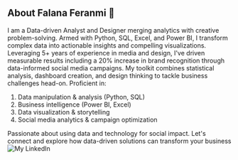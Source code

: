 
## About Falana Feranmi 👋

I am a Data-driven Analyst and Designer merging analytics with creative problem-solving. Armed with Python, SQL, Excel, and Power BI, 
I transform complex data into actionable insights and compelling visualizations. Leveraging 5+ years of experience in media and design, 
I've driven measurable results including a 20% increase in brand recognition through data-informed social media campaigns. 
My toolkit combines statistical analysis, dashboard creation, and design thinking to tackle business challenges head-on. Proficient in:

1. Data manipulation & analysis (Python, SQL)
2. Business intelligence (Power BI, Excel)
3. Data visualization & storytelling
4. Social media analytics & campaign optimization

Passionate about using data and technology for social impact. 
Let's connect and explore how data-driven solutions can transform your business![My LinkedIn](https://www.linkedin.com/in/feranmi-falana-380b32239/)
